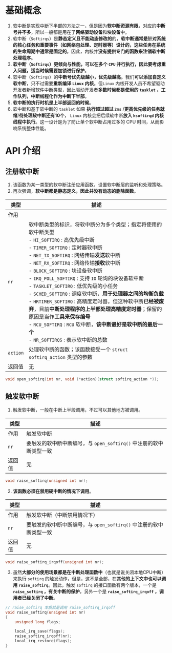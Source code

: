# 基础概念

1. 软中断是实现中断下半部的方法之一，但是因为**软中断资源有限**，对应的**中断号并不多**，所以一般都是用在了**网络驱动设备**和**块设备**中。
2. 软中断（`Softirqs`）是**静态定义且不能动态修改的**的，**软中断通常是针对系统的核心任务和重要事件（如网络包处理、定时器等）设计的，这些任务在系统的生命周期中通常是固定的**。因此，内核并**没有提供专门的函数来注销软中断处理程序**。
3. **软中断（`Softirqs`）更倾向与性能，可以在多个 `CPU` 并行执行，因此要考虑重入问题，适当时候需要加锁进行保护**。
4. 软中断（`Softirqs`）的**中断号优先级越小，优先级越高**。我们**可以添加自定义软中断**，只不过需要**重新编译 `Linux` 内核**。但`Linux` 内核开发人员不希望驱动开发者新增软件中断类型，因此驱动开发者**多数时候都是使用的 `tasklet` ，工作队列，中断线程化作为中断下半部**。
5. **软中断的执行时机是上半部返回的时候**。
6. 软中断和基于软中断的 `tasklet` 如果 **执行超过超过 `2ms`** /**更高优先级的任务就绪**/**待处理软中断还有10个**， `Linux` 内核会把后续软中断**放入 `ksoftirqd` 内核线程中执行**。这一设计是为了防止单个软中断占用过多的 CPU 时间，从而影响系统整体性能。

# API 介绍

## 注册软中断

1. 该函数为某一类型的软中断注册应用函数，设置软中断层的监听和处理策略。
2. 再次强调，**软中断都是静态定义，因此并没有动态的删除函数**。

| 类型     | 描述                                                         |
| -------- | ------------------------------------------------------------ |
| 作用     |                                                              |
| `nr`     | 软中断类型的标识，将软中断分为多个类型；指定将使用的软中断类型<br />- `HI_SOFTIRQ` : 高优先级中断<br />- `TIMER_SOFTIRQ` : 定时器软中断<br />- `NET_TX_SOFTIRQ` : 网络传输**发送**软中断<br />- `NET_RX_SOFTIRQ` : 网络传输**接收**软中断<br />- `BLOCK_SOFTIRQ` : 块设备软中断<br />- `IRQ_POLL_SOFTIRQ` : 支持 `IO` 轮询的块设备软中断<br />- `TASKLET_SOFTIRQ` : 低优先级的小任务<br />- `SCHED_SOFTIRQ` : 调度软中断，**用于处理器之间的均衡负载**<br />- `HRTIMER_SOFTIRQ` : 高精度定时器，但这种软中断**已经被废弃**，目前**中断处理程序的上半部处理高精度定时器**；保留的原因是当作**工具来保存编号**<br />- `RCU_SOFTIRQ` : `RCU` 软中断，**该中断最好是软中断的最后一个**<br />- `NR_SOFTIRQS` : 表示软中断的总数 |
| `action` | 处理软中断的函数；该函数接受一个 `struct softirq_action` 类型的参数 |
| 返回值   | 无                                                           |

```c
void open_softirq(int nr, void (*action)(struct softirq_action *));
```

## 触发软中断

1. 触发软中断，一般在中断上半段调用，不过可以其他地方被调用。

| 类型   | 描述                                                         |
| ------ | ------------------------------------------------------------ |
| 作用   | 触发软中断                                                   |
| `nr`   | 要触发的软中断中断编号，与 `open_softirq()` 中注册的软中断类型一致 |
| 返回值 | 无                                                           |

```c
void raise_softirq(unsigned int nr);
```

2. **该函数必须在禁用硬中断的情况下调用**。

| 类型   | 描述                                                         |
| ------ | ------------------------------------------------------------ |
| 作用   | 触发软中断（中断禁用情况下）                                 |
| `nr`   | 要触发的软中断中断编号，与 `open_softirq()` 中注册的软中断类型一致 |
| 返回值 | 无                                                           |

```c
void raise_softirq_irqoff(unsigned int nr);
```

3. 虽然**大部分的使用场景都是在中断处理函数中**（也就是说关闭本地CPU中断）来执行 `softirq` 的触发动作，但是，这不是全部，在**其他的上下文中也可以调用 `raise_softirq`**。因此，触发 `softirq` 的接口函数有两个版本，一个是 **`raise_softirq` ，有关中断的保护**，另外一个是 **`raise_softirq_irqoff` ，调用者已经关闭了中断**。

```c
// raise_softirq 本质就是调用 raise_softirq_irqoff
void raise_softirq(unsigned int nr)
{
	unsigned long flags;

	local_irq_save(flags);
	raise_softirq_irqoff(nr);
	local_irq_restore(flags);
}
```

